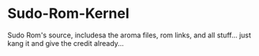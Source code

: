 # Sudo-Rom-Kernel
Sudo Rom's source, includesa the aroma files, rom links, and all stuff... just kang it and give the credit already...
